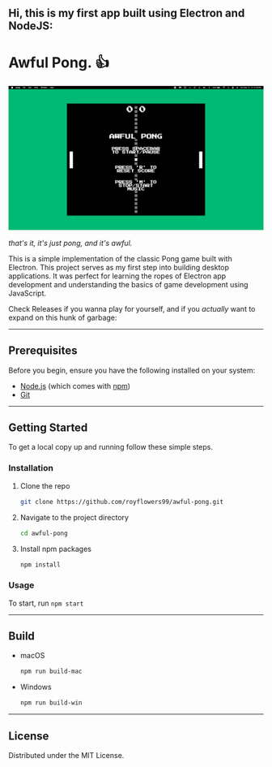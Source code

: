 ##  Hi, this is my first app built using Electron and NodeJS:
# Awful Pong. 👍

![Awful Pong](img/awful-pong.png "Screenshot of Awful Pong")

*that's it, it's just pong, and it's awful.*

This is a simple implementation of the classic Pong game built with Electron. This project serves as my first step into building desktop applications. It was perfect for learning the ropes of Electron app development and understanding the basics of game development using JavaScript.

Check Releases if you wanna play for yourself, and if you *actually* want to expand on this hunk of garbage:

---
## Prerequisites

Before you begin, ensure you have the following installed on your system:
- [Node.js](https://nodejs.org/) (which comes with [npm](http://npmjs.com/))
- [Git](https://git-scm.com/)

---

## Getting Started

To get a local copy up and running follow these simple steps.

### Installation

1. Clone the repo
   ```sh
   git clone https://github.com/royflowers99/awful-pong.git
   ```
2. Navigate to the project directory
    ```sh
    cd awful-pong
    ```
3. Install npm packages
    ```sh
    npm install
    ```

### Usage

To start, run `npm start`

---

## Build

- macOS
    ```sh
    npm run build-mac
    ```

- Windows
    ```sh
    npm run build-win
    ```

---

## License

Distributed under the MIT License.
